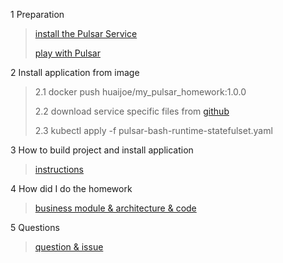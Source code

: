 1 Preparation

> [install the Pulsar Service  ](docs/1-how-to-install-pulsar.md)
>
> [play with Pulsar](docs/2-first-journey-on-pulsar.md)

2 Install application from image

> 2.1 docker push huaijoe/my_pulsar_homework:1.0.0
> 
> 2.2 download service specific files from [github](https://github.com/HuaiJoe/pular-bash-runtime/blob/main/scripts/pulsar-bash-runtime-statefulset.yaml)
> 
> 2.3 kubectl apply -f pulsar-bash-runtime-statefulset.yaml


3 How to build project and install application

> [instructions](docs/3-instructions.md)
>

4 How did I do the homework

> [business module & architecture & code](docs/4-how-did-i-do-the-home-work.md)
>

5 Questions

> [question & issue](docs/5-question.md)
